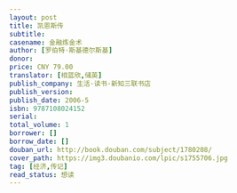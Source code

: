 ```yaml
---
layout: post
title: 凯恩斯传
subtitle: 
casename: 金融炼金术
author: [罗伯特·斯基德尔斯基]
donor: 
price: CNY 79.00
translator: [相蓝欣,储英]
publish_company: 生活·读书·新知三联书店
publish_version: 
publish_date: 2006-5
isbn: 9787108024152
serial: 
total_volume: 1
borrower: []
borrow_date: []
douban_url: http://book.douban.com/subject/1780208/
cover_path: https://img3.doubanio.com/lpic/s1755706.jpg
tag: [经济,传记]
read_status: 想读
---
```


